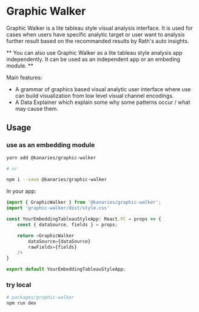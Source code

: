 # Graphic Walker
Graphic Walker is a lite tableau style visual analysis interface. It is used for cases when users have specific analytic target or user want to analysis further result based on the recommanded results by Rath's auto insights.

** You can also use Graphic Walker as a lite tableau style analysis app independently. It can be used as an independent app or an embeding module. **

Main features:

+ A grammar of graphics based visual analytic user interface where use can build visualization from low level visual channel encodings. 
+ A Data Explainer which explain some why some patterns occur / what may cause them.

## Usage

### use as an embedding module
```bash
yarn add @kanaries/graphic-walker

# or

npm i --save @kanaries/graphic-walker
```

In your app:
```typescript
import { GraphicWalker } from '@kanaries/graphic-walker';
import 'graphic-walker/dist/style.css'

const YourEmbeddingTableauStyleApp: React.FC = props => {
    const { dataSource, fields } = props;

    return <GraphicWalker
        dataSource={dataSource}
        rawFields={fields}
    />
}

export default YourEmbeddingTableauStyleApp;
```

### try local
```bash
# packages/graphic-walker
npm run dev
```
